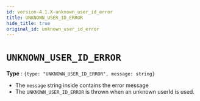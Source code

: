 ```yaml
---
id: version-4.1.X-unknown_user_id_error
title: UNKNOWN_USER_ID_ERROR
hide_title: true
original_id: unknown_user_id_error
---
```


# `UNKNOWN_USER_ID_ERROR`
**Type** : ``{type: "UNKNOWN_USER_ID_ERROR", message: string}``
- The `message` string inside contains the error message
- The `UNKNOWN_USER_ID_ERROR` is thrown when an unknown userId is used.